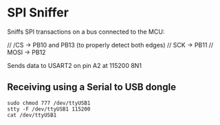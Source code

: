 # SPI Sniffer

Sniffs SPI transactions on a bus connected to the MCU:

  // /CS  -> PB10 and PB13 (to properly detect both edges)
  // SCK  -> PB11
  // MOSI -> PB12

Sends data to USART2 on pin A2 at 115200 8N1

## Receiving using a Serial to USB dongle

```
sudo chmod 777 /dev/ttyUSB1
stty -F /dev/ttyUSB1 115200
cat /dev/ttyUSB1
```
